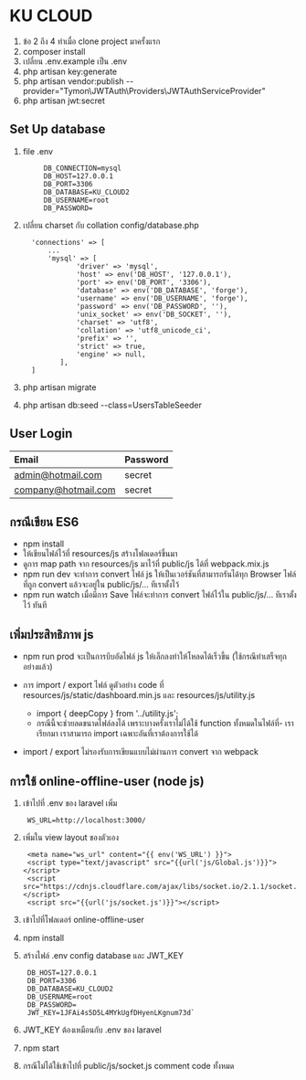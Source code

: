 # KU CLOUD 
1. ข้อ 2 ถึง 4 ทำเมื่อ clone project มาครั้งแรก
2. composer install
3. เปลี่ยน .env.example เป็น .env
4. php artisan key:generate
5. php artisan vendor:publish --provider="Tymon\JWTAuth\Providers\JWTAuthServiceProvider"
6. php artisan jwt:secret

## Set Up database
1. file .env

            DB_CONNECTION=mysql
            DB_HOST=127.0.0.1
            DB_PORT=3306
            DB_DATABASE=KU_CLOUD2
            DB_USERNAME=root
            DB_PASSWORD=


2. เปลี่ยน charset กับ collation config/database.php

         'connections' => [
             ...
             'mysql' => [
                    'driver' => 'mysql',
                    'host' => env('DB_HOST', '127.0.0.1'),
                    'port' => env('DB_PORT', '3306'),
                    'database' => env('DB_DATABASE', 'forge'),
                    'username' => env('DB_USERNAME', 'forge'),
                    'password' => env('DB_PASSWORD', ''),
                    'unix_socket' => env('DB_SOCKET', ''),
                    'charset' => 'utf8',
                    'collation' => 'utf8_unicode_ci',
                    'prefix' => '',
                    'strict' => true,
                    'engine' => null,
                ],
         ]

3. php artisan migrate
4. php artisan db:seed --class=UsersTableSeeder 

## User Login
| Email               | Password |
| :------------------ | :------- |
| admin@hotmail.com   | secret   |
| company@hotmail.com | secret   |

## กรณีเขียน ES6

- npm install
- ให้เขียนไฟล์ไว้ที่ resources/js สร้างโฟลเดอร์ขึ้นมา
- ดูการ map path จาก resources/js มาไว้ที่ public/js ได้ที่ webpack.mix.js
- npm run dev จะทำการ convert ไฟล์ js ให้เป็นเวอร์ชันที่สามารถรันได้ทุก Browser ไฟล์ที่ถูก convert แล้วจะอยู่ใน public/js/... ทีเราตั้งไว้
- npm run watch เมื่อมีการ Save ไฟล์จะทำการ convert ไฟล์ไว้ใน public/js/... ทีเราตั้งไว้ ทันที

## เพิ่มประสิทธิภาพ js

- npm run prod จะเป็นการบีบอัดไฟล์ js ให้เล็กลงทำให้โหลดได้เร็วขึ้น (ใช้กรณีทำเสร็จทุกอย่างแล้ว)
-  การ import / export ไฟล์ ดูตัวอย่าง code ที่ resources/js/static/dashboard.min.js และ resources/js/utility.js

	- import { deepCopy } from '../utility.js';
	- กรณีนี้จะช่วยลดขนาดไฟล์ลงได้ เพราะบางครั้งเราไม่ได้ใช้ function ทั้งหมดในไฟล์ที่- เราเรียกมา เราสามารถ import เฉพาะอันที่เราต้องการใช้ได้


- import / export ไม่รองรับการเขียนแบบไม่ผ่านการ convert จาก webpack


## การใช้ online-offline-user (node js)
1. เข้าไปที่ .env ของ laravel เพิ่ม

        WS_URL=http://localhost:3000/

2. เพิ่มใน view layout ของตัวเอง

        <meta name="ws_url" content="{{ env('WS_URL') }}">
        <script type="text/javascript" src="{{url('js/Global.js')}}"></script>
        <script src="https://cdnjs.cloudflare.com/ajax/libs/socket.io/2.1.1/socket.io.js"></script>
        <script src="{{url('js/socket.js')}}"></script>

3. เข้าไปที่โฟลเดอร์ online-offline-user 
4. npm install
5. สร้างไฟล์ .env config database และ JWT_KEY

        DB_HOST=127.0.0.1
        DB_PORT=3306
        DB_DATABASE=KU_CLOUD2
        DB_USERNAME=root
        DB_PASSWORD=
        JWT_KEY=1JFAi4s5D5L4MYkUgfDHyenLKgnum73d`

6. JWT_KEY ต้องเหมือนกับ .env ของ laravel
7. npm start
8. กรณีไม่ได้ใช้เข้าไปที่ public/js/socket.js comment code ทั้งหมด
